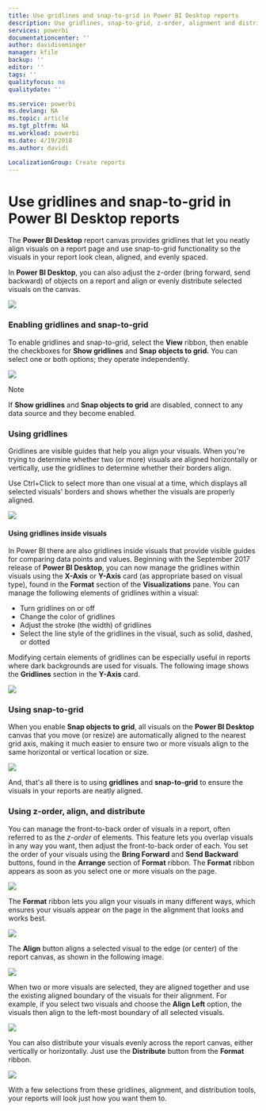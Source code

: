 ```yaml
---
title: Use gridlines and snap-to-grid in Power BI Desktop reports
description: Use gridlines, snap-to-grid, z-order, alignment and distribution in Power BI Desktop reports
services: powerbi
documentationcenter: ''
author: davidiseminger
manager: kfile
backup: ''
editor: ''
tags: ''
qualityfocus: no
qualitydate: ''

ms.service: powerbi
ms.devlang: NA
ms.topic: article
ms.tgt_pltfrm: NA
ms.workload: powerbi
ms.date: 4/19/2018
ms.author: davidi

LocalizationGroup: Create reports
---
```

# Use gridlines and snap-to-grid in Power BI Desktop reports
The **Power BI Desktop** report canvas provides gridlines that let you neatly align visuals on a report page and use snap-to-grid functionality so the visuals in your report look clean, aligned, and evenly spaced.

In **Power BI Desktop**, you can also adjust the z-order (bring forward, send backward) of objects on a report and align or evenly distribute selected visuals on the canvas.

![](media/desktop-gridlines-snap-to-grid/snap-to-grid_0.png)

### Enabling gridlines and snap-to-grid
To enable gridlines and snap-to-grid, select the **View** ribbon, then enable the checkboxes for **Show gridlines** and **Snap objects to grid.** You can select one or both options; they operate independently.

![](media/desktop-gridlines-snap-to-grid/snap-to-grid_1.png)

> [!NOTE]
> If **Show gridlines** and **Snap objects to grid** are disabled, connect to any data source and they become enabled.
> 
> 

### Using gridlines
Gridlines are visible guides that help you align your visuals. When you're trying to determine whether two (or more) visuals are aligned horizontally or vertically, use the gridlines to determine whether their borders align.

Use Ctrl+Click to select more than one visual at a time, which displays all selected visuals' borders and shows whether the visuals are properly aligned.

![](media/desktop-gridlines-snap-to-grid/snap-to-grid_2.png)

#### Using gridlines inside visuals
In Power BI there are also gridlines inside visuals that provide visible guides for comparing data points and values. Beginning with the September 2017 release of **Power BI Desktop**, you can now manage the gridlines within visuals using the **X-Axis** or **Y-Axis** card (as appropriate based on visual type), found in the **Format** section of the **Visualizations** pane. You can manage the following elements of gridlines within a visual:

* Turn gridlines on or off
* Change the color of gridlines
* Adjust the stroke (the width) of gridlines
* Select the line style of the gridlines in the visual, such as solid, dashed, or dotted

Modifying certain elements of gridlines can be especially useful in reports where dark backgrounds are used for visuals. The following image shows the **Gridlines** section in the **Y-Axis** card.

![](media/desktop-gridlines-snap-to-grid/snap-to-grid_9.png)

### Using snap-to-grid
When you enable **Snap objects to grid**, all visuals on the **Power BI Desktop** canvas that you move (or resize) are automatically aligned to the nearest grid axis, making it much easier to ensure two or more visuals align to the same horizontal or vertical location or size.

![](media/desktop-gridlines-snap-to-grid/snap-to-grid_3.png)

And, that's all there is to using **gridlines** and **snap-to-grid** to ensure the visuals in your reports are neatly aligned.

### Using z-order, align, and distribute
You can manage the front-to-back order of visuals in a report, often referred to as the *z-order* of elements. This feature lets you overlap visuals in any way you want, then adjust the front-to-back order of each. You set the order of your visuals using the **Bring Forward** and **Send Backward** buttons, found in the **Arrange** section of **Format** ribbon. The **Format** ribbon appears as soon as you select one or more visuals on the page.

![](media/desktop-gridlines-snap-to-grid/snap-to-grid_4.png)

The **Format** ribbon lets you align your visuals in many different ways, which ensures your visuals appear on the page in the alignment that looks and works best.

![](media/desktop-gridlines-snap-to-grid/snap-to-grid_5.png)

The **Align** button aligns a selected visual to the edge (or center) of the report canvas, as shown in the following image.

![](media/desktop-gridlines-snap-to-grid/snap-to-grid_6.png)

When two or more visuals are selected, they are aligned together and use the existing aligned boundary of the visuals for their alignment. For example, if you select two visuals and choose the **Align Left** option, the visuals then align to the left-most boundary of all selected visuals.

![](media/desktop-gridlines-snap-to-grid/snap-to-grid_7.png)

You can also distribute your visuals evenly across the report canvas, either vertically or horizontally. Just use the **Distribute** button from the **Format** ribbon.

![](media/desktop-gridlines-snap-to-grid/snap-to-grid_8.png)

With a few selections from these gridlines, alignment, and distribution tools, your reports will look just how you want them to.

